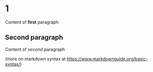 # 1
Content of **first** paragraph

## Second paragraph
Content of *second* paragraph

(more on markdown syntax at 
https://www.markdownguide.org/basic-syntax/)